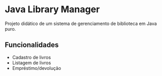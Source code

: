 # Java Library Manager

Projeto didático de um sistema de gerenciamento de biblioteca em Java puro.

## Funcionalidades
- Cadastro de livros
- Listagem de livros
- Empréstimo/devolução
